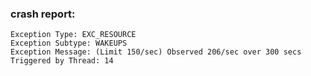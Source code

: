 ### crash report:

```
Exception Type: EXC_RESOURCE
Exception Subtype: WAKEUPS
Exception Message: (Limit 150/sec) Observed 206/sec over 300 secs
Triggered by Thread: 14
```

